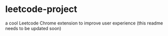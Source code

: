 # leetcode-project

a cool Leetcode Chrome extension to improve user experience
(this readme needs to be updated soon)
